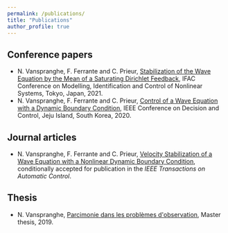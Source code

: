 ```yaml
---
permalink: /publications/
title: "Publications"
author_profile: true
---
```


## Conference papers
- N. Vanspranghe, F. Ferrante and C. Prieur, [Stabilization of the Wave Equation by the Mean of a Saturating Dirichlet Feedback](https://hal.archives-ouvertes.fr/hal-03349953/document), IFAC Conference on Modelling, Identification and Control of Nonlinear Systems, Tokyo, Japan, 2021.
- N. Vanspranghe, F. Ferrante and C. Prieur, [Control of a Wave Equation with a Dynamic Boundary Condition](https://hal.archives-ouvertes.fr/hal-02987252/document), IEEE Conference on Decision and Control, Jeju Island, South Korea, 2020.

## Journal articles

- N. Vanspranghe, F. Ferrante and C. Prieur, [Velocity Stabilization of a Wave Equation with a Nonlinear Dynamic Boundary Condition](https://hal.archives-ouvertes.fr/hal-03349947/document), conditionally accepted for publication in the *IEEE Transactions on Automatic Control*.

## Thesis

- N. Vanspranghe, [Parcimonie dans les problèmes d'observation](https://hal.archives-ouvertes.fr/hal-03350395/document), Master thesis, 2019.

